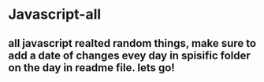 # Javascript-all
## all javascript realted random things, make sure to add a date of changes evey day in spisific folder on the day in readme file. lets go!
